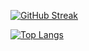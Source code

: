 




[![GitHub Streak](https://streak-stats.demolab.com?user=mrhouzlane&theme=cobalt&hide_border=true&border_radius=10)](https://git.io/streak-stats)


[![Top Langs](https://github-readme-stats.vercel.app/api/top-langs/?username=mrhouzlane&layout=compact&theme=cobalt)](https://github.com/anuraghazra/github-readme-stats) 



<!--
**mrhouzlane/mrhouzlane** is a ✨ _special_ ✨ repository because its `README.md` (this file) appears on your GitHub profile.


